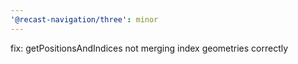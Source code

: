 ```yaml
---
'@recast-navigation/three': minor
---
```


fix: getPositionsAndIndices not merging index geometries correctly
